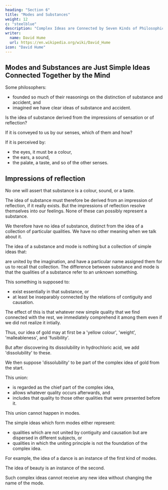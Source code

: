 ```yaml
---
heading: "Section 6"
title: "Modes and Substances"
weight: 12
c: "steelblue"
description: "Complex Ideas are Connected by Seven Kinds of Philosophical Relations"
writer:
  name: David Hume
  url: https://en.wikipedia.org/wiki/David_Hume
icon: "David Hume"
---
```



## Modes and Substances are Just Simple Ideas Connected Together by the Mind

Some philosophers:
- founded so much of their reasonings on the distinction of substance and accident, and
- imagined we have clear ideas of substance and accident.

Is the idea of substance derived from the impressions of sensation or of reflection?

If it is conveyed to us by our senses, which of them and how?

If it is perceived by:
- the eyes, it must be a colour,
- the ears, a sound,
- the palate, a taste, and so of the other senses.


## Impressions of reflection

No one will assert that substance is a colour, sound, or a taste.

The idea of substance must therefore be derived from an impression of reflection, if it really exists.
But the impressions of reflection resolve themselves into our feelings.
None of these can possibly represent a substance.

We therefore have no idea of substance, distinct from the idea of a collection of particular qualities.
We have no other meaning when we talk about it.

The idea of a substance and mode is nothing but a collection of simple ideas that:

are united by the imagination, and
have a particular name assigned them for us to recall that collection.
The difference between substance and mode is that the qualities of a substance refer to an unknown something.

This something is supposed to:
- exist essentially in that substance, or
- at least be inseparably connected by the relations of contiguity and causation.

The effect of this is that whatever new simple quality that we find connected with the rest, we immediately comprehend it among them even if we did not realize it intially.

Thus, our idea of gold may at first be a 'yellow colour', 'weight', 'malleableness', and 'fusibility'.

But after discovering its dissolubility in hydrochloric acid, we add 'dissolubility' to these.

We then suppose 'dissolubility' to be part of the complex idea of gold from the start.

This union:
- is regarded as the chief part of the complex idea,
- allows whatever quality occurs afterwards, and
- includes that quality to those other qualities that were presented before it.

This union cannot happen in modes.

The simple ideas which form modes either represent:
- qualities which are not united by contiguity and causation but are dispersed in different subjects, or
- qualities in which the uniting principle is not the foundation of the complex idea.

For example, the idea of a dance is an instance of the first kind of modes.

The idea of beauty is an instance of the second.

Such complex ideas cannot receive any new idea without changing the name of the mode.
